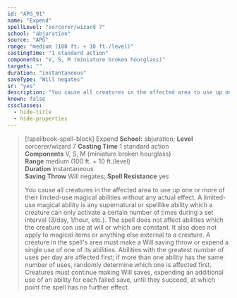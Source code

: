 ```yaml
---
id: "APG_91"
name: "Expend"
spellLevel: "sorcerer/wizard 7"
school: "abjuration"
source: "APG"
range: "medium (100 ft. + 10 ft./level)"
castingTime: "1 standard action"
components: "V, S, M (miniature broken hourglass)"
targets: ""
duration: "instantaneous"
saveType: "Will negates"
sr: "yes"
description: "You cause all creatures in the affected area to use up one or more of their limited-use magical abilities without any actual effect. A limited-use magical ability is any supernatural or spelllike ability which a creature can only activate a certain number of times during a set interval (3/day, 1/hour, etc.). The spell does not affect abilities which the creature can use at will or which are constant. It also does not apply to magical items or anything else external to a creature. A creature in the spell's area must make a Will saving throw or expend a single use of one of its abilities. Abilities with the greatest number of uses per day are affected first; if more than one ability has the same number of uses, randomly determine which one is affected first. Creatures must continue making Will saves, expending an additional use of an ability for each failed save, until they succeed, at which point the spell has no further effect."
known: false
cssclasses:
  - hide-title
  - hide-properties
---
```


> [!spellbook-spell-block] Expend
> **School:** abjuration; **Level** sorcerer/wizard 7
> **Casting Time** 1 standard action  
> **Components** V, S, M (miniature broken hourglass)  
> **Range** medium (100 ft. + 10 ft./level)  
> **Duration** instantaneous  
> **Saving Throw** Will negates; **Spell Resistance** yes
> 
> You cause all creatures in the affected area to use up one or more of their limited-use magical abilities without any actual effect. A limited-use magical ability is any supernatural or spelllike ability which a creature can only activate a certain number of times during a set interval (3/day, 1/hour, etc.). The spell does not affect abilities which the creature can use at will or which are constant. It also does not apply to magical items or anything else external to a creature. A creature in the spell's area must make a Will saving throw or expend a single use of one of its abilities. Abilities with the greatest number of uses per day are affected first; if more than one ability has the same number of uses, randomly determine which one is affected first. Creatures must continue making Will saves, expending an additional use of an ability for each failed save, until they succeed, at which point the spell has no further effect.